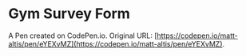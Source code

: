 # Gym Survey Form

A Pen created on CodePen.io. Original URL: [https://codepen.io/matt-altis/pen/eYEXvMZ](https://codepen.io/matt-altis/pen/eYEXvMZ).


